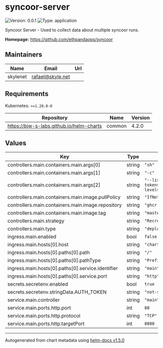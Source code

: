 # syncoor-server

![Version: 0.0.1](https://img.shields.io/badge/Version-0.0.1-informational?style=flat-square) ![Type: application](https://img.shields.io/badge/Type-application-informational?style=flat-square)

Syncoor Server - Used to collect data about multiple syncoor runs.

**Homepage:** <https://github.com/ethpandaops/syncoor>

## Maintainers

| Name | Email | Url |
| ---- | ------ | --- |
| skylenet | rafael@skyle.net |  |

## Requirements

Kubernetes: `>=1.28.0-0`

| Repository | Name | Version |
|------------|------|---------|
| https://bjw-s-labs.github.io/helm-charts | common | 4.2.0 |

## Values

| Key | Type | Default | Description |
|-----|------|---------|-------------|
| controllers.main.containers.main.args[0] | string | `"sh"` |  |
| controllers.main.containers.main.args[1] | string | `"-c"` |  |
| controllers.main.containers.main.args[2] | string | `"--listen=:8080 --auth-token=$AUTH_TOKEN --log-level=info"` |  |
| controllers.main.containers.main.image.pullPolicy | string | `"IfNotPresent"` |  |
| controllers.main.containers.main.image.repository | string | `"ghcr.io/ethpandaops/syncoor"` |  |
| controllers.main.containers.main.image.tag | string | `"master"` |  |
| controllers.main.strategy | string | `"Recreate"` |  |
| controllers.main.type | string | `"deployment"` |  |
| ingress.main.enabled | bool | `false` |  |
| ingress.main.hosts[0].host | string | `"chart-example.local"` |  |
| ingress.main.hosts[0].paths[0].path | string | `"/"` |  |
| ingress.main.hosts[0].paths[0].pathType | string | `"Prefix"` |  |
| ingress.main.hosts[0].paths[0].service.identifier | string | `"main"` |  |
| ingress.main.hosts[0].paths[0].service.port | string | `"http"` |  |
| secrets.secretenv.enabled | bool | `true` |  |
| secrets.secretenv.stringData.AUTH_TOKEN | string | `"not-so-secret-auth-token"` |  |
| service.main.controller | string | `"main"` |  |
| service.main.ports.http.port | int | `80` |  |
| service.main.ports.http.protocol | string | `"TCP"` |  |
| service.main.ports.http.targetPort | int | `8080` |  |

----------------------------------------------
Autogenerated from chart metadata using [helm-docs v1.5.0](https://github.com/norwoodj/helm-docs/releases/v1.5.0)

